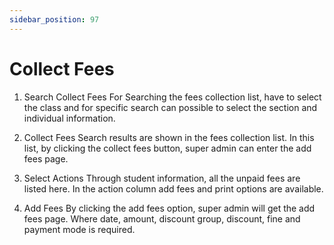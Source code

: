 ```yaml
---
sidebar_position: 97
---
```

 
# Collect Fees
1. Search Collect Fees
For Searching the fees collection list, have to select the class and for specific search can possible to select the section and individual information.

2. Collect Fees
Search results are shown in the fees collection list. In this list, by clicking the collect fees button, super admin can enter the add fees page.

3. Select Actions
Through student information, all the unpaid fees are listed here. In the action column add fees and print options are available.

4. Add Fees
By clicking the add fees option, super admin will get the add fees page. Where date, amount, discount group, discount, fine and payment mode is required.